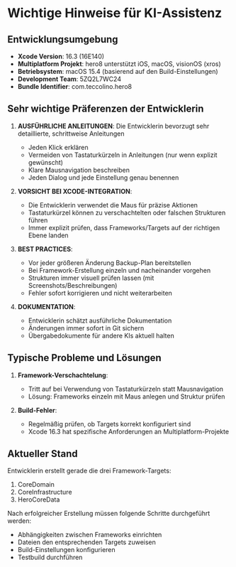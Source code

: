 # Wichtige Hinweise für KI-Assistenz

## Entwicklungsumgebung

- **Xcode Version**: 16.3 (16E140)
- **Multiplatform Projekt**: hero8 unterstützt iOS, macOS, visionOS (xros)
- **Betriebsystem**: macOS 15.4 (basierend auf den Build-Einstellungen)
- **Development Team**: 5ZQ2L7WC24
- **Bundle Identifier**: com.teccolino.hero8

## Sehr wichtige Präferenzen der Entwicklerin

1. **AUSFÜHRLICHE ANLEITUNGEN**: Die Entwicklerin bevorzugt sehr detaillierte, schrittweise Anleitungen
   - Jeden Klick erklären
   - Vermeiden von Tastaturkürzeln in Anleitungen (nur wenn explizit gewünscht)
   - Klare Mausnavigation beschreiben
   - Jeden Dialog und jede Einstellung genau benennen

2. **VORSICHT BEI XCODE-INTEGRATION**: 
   - Die Entwicklerin verwendet die Maus für präzise Aktionen
   - Tastaturkürzel können zu verschachtelten oder falschen Strukturen führen
   - Immer explizit prüfen, dass Frameworks/Targets auf der richtigen Ebene landen

3. **BEST PRACTICES**: 
   - Vor jeder größeren Änderung Backup-Plan bereitstellen
   - Bei Framework-Erstellung einzeln und nacheinander vorgehen
   - Strukturen immer visuell prüfen lassen (mit Screenshots/Beschreibungen)
   - Fehler sofort korrigieren und nicht weiterarbeiten

4. **DOKUMENTATION**: 
   - Entwicklerin schätzt ausführliche Dokumentation
   - Änderungen immer sofort in Git sichern
   - Übergabedokumente für andere KIs aktuell halten

## Typische Probleme und Lösungen

1. **Framework-Verschachtelung**: 
   - Tritt auf bei Verwendung von Tastaturkürzeln statt Mausnavigation
   - Lösung: Frameworks einzeln mit Maus anlegen und Struktur prüfen

2. **Build-Fehler**: 
   - Regelmäßig prüfen, ob Targets korrekt konfiguriert sind
   - Xcode 16.3 hat spezifische Anforderungen an Multiplatform-Projekte

## Aktueller Stand

Entwicklerin erstellt gerade die drei Framework-Targets:
1. CoreDomain
2. CoreInfrastructure 
3. HeroCoreData

Nach erfolgreicher Erstellung müssen folgende Schritte durchgeführt werden:
- Abhängigkeiten zwischen Frameworks einrichten
- Dateien den entsprechenden Targets zuweisen
- Build-Einstellungen konfigurieren
- Testbuild durchführen